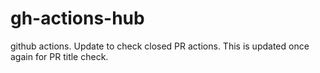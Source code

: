 # gh-actions-hub
github actions. Update to check closed PR actions.
This is updated once again for PR title check.
